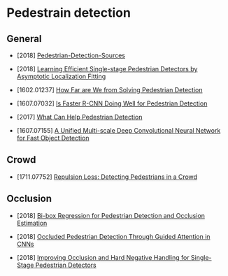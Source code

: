 # Pedestrain detection

## General

- [2018] [Pedestrian-Detection-Sources](https://www.starlg.cn/2018/08/17/Pedestrian-Detection-Sources/)

- [2018] [Learning Efficient Single-stage Pedestrian Detectors by Asymptotic Localization Fitting](http://openaccess.thecvf.com/content_ECCV_2018/papers/Wei_Liu_Learning_Efficient_Single-stage_ECCV_2018_paper.pdf)

- [1602.01237] [How Far are We from Solving Pedestrian Detection](https://arxiv.org/abs/1602.01237)

- [1607.07032] [Is Faster R-CNN Doing Well for Pedestrian Detection](https://arxiv.org/abs/1607.07032)

- [2017] [What Can Help Pedestrian Detection](http://openaccess.thecvf.com/content_cvpr_2017/papers/Mao_What_Can_Help_CVPR_2017_paper.pdf)

- [1607.07155] [A Unified Multi-scale Deep Convolutional Neural Network for Fast Object Detection](https://arxiv.org/abs/1607.07155)



## Crowd

- [1711.07752] [Repulsion Loss: Detecting Pedestrians in a Crowd](https://arxiv.org/abs/1711.07752)

## Occlusion

- [2018] [Bi-box Regression for Pedestrian Detection and Occlusion Estimation](http://openaccess.thecvf.com/content_ECCV_2018/html/CHUNLUAN_ZHOU_Bi-box_Regression_for_ECCV_2018_paper.html)

- [2018] [Occluded Pedestrian Detection Through Guided Attention in CNNs](http://openaccess.thecvf.com/content_cvpr_2018/papers/Zhang_Occluded_Pedestrian_Detection_CVPR_2018_paper.pdf)

- [2018] [Improving Occlusion and Hard Negative Handling for Single-Stage Pedestrian Detectors](http://openaccess.thecvf.com/content_cvpr_2018/papers/Noh_Improving_Occlusion_and_CVPR_2018_paper.pdf)
